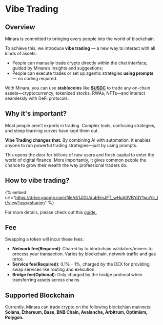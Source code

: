 # Vibe Trading

## Overview

Minara is committed to bringing every people into the world of blockchain.

To achieve this, we introduce **vibe trading** — a new way to interact with all kinds of assets:

* People can manually trade crypto directly within the chat interface, guided by Minara’s insights and suggestions;
* People can execute trades or set up agentic strategies **using prompts** — no coding required.

With Minara, you can use **stablecoins** like [**$USDC**](https://www.circle.com/usdc) to trade any on-chain assets—cryptocurrency, tokenized stocks, RWAs, NFTs—and interact seamlessly with DeFi protocols.

## Why it's important?

Most people aren’t experts in trading. Complex tools, confusing strategies, and steep learning curves have kept them out.&#x20;

**Vibe Trading changes that.** By combining AI with automation, it enables anyone to run powerful trading strategies—just by using prompts.

This opens the door for billions of new users and fresh capital to enter the world of digital finance. More importantly, it gives common people the chance to grow their wealth the way professional traders do.

## How to vibe trading?

{% embed url="https://drive.google.com/file/d/1JlGUdubEmJFT_wHuA0VBYdY1puiYc_lt/view?usp=sharing" %}

For more details, please check out this [guide.](../guide/managing-funds-and-trading/)

## Fee

Swapping a token will incur these fees:

* **Network fee(Required)**: Chared by to blockchain validators/miners to process your transaction. Varies by blockchain, network traffic and gas price.
* **Service fee(Required)**: 0.1% - 1%, charged by the DEX for providing swap services like routing and execution.
* **Bridge fee(Optional)**: Only charged by the bridge protocol when transferring assets across chains.&#x20;

## Supported Blockchain

Currently, Minara can trade crypto on the following blockchian mainnets: **Solana, Ethereum, Base, BNB Chain, Avalanche, Arbitrum, Optimism, Polygon.**

